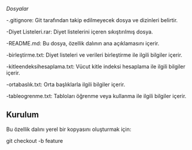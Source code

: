 *Dosyalar*

-.gitignore: Git tarafından takip edilmeyecek dosya ve dizinleri belirtir.

-Diyet Listeleri.rar: Diyet listelerini içeren sıkıştırılmış dosya.

-README.md: Bu dosya, özellik dalının ana açıklamasını içerir.

-birleştirme.txt: Diyet listeleri ve verileri birleştirme ile ilgili bilgiler içerir.

-kitleendeksihesaplama.txt: Vücut kitle indeksi hesaplama ile ilgili bilgiler içerir.

-ortabaslık.txt: Orta başlıklarla ilgili bilgiler içerir.

-tableogrenme.txt: Tabloları öğrenme veya kullanma ile ilgili bilgiler içerir.


## Kurulum

Bu özellik dalını yerel bir kopyasını oluşturmak için:

git checkout -b feature
